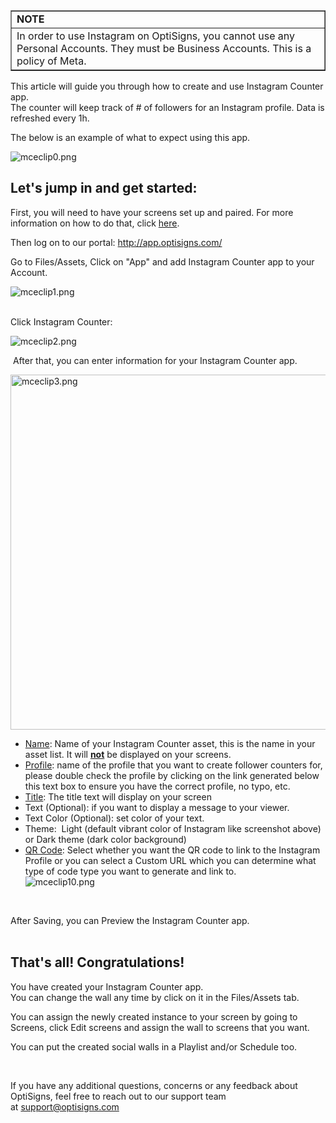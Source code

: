 <table style="border-collapse: collapse; width: 100%;" border="1">
<tbody>
<tr>
<td class="wysiwyg-text-align-center" style="width: 100%;"><strong>NOTE</strong></td>
</tr>
<tr>
<td style="width: 100%;">In order to use Instagram on OptiSigns, you cannot use any Personal Accounts. They must be Business Accounts. This is a policy of Meta.</td>
</tr>
</tbody>
</table>
<p>This article will guide you through how to create and use Instagram Counter app.<br>The counter will keep track of # of followers for an Instagram profile. Data is refreshed every 1h.</p>
<p>The below is an example of what to expect using this app.</p>
<p><img src="https://support.optisigns.com/hc/article_attachments/360067716474" alt="mceclip0.png"></p>
<h2 id="h_01HPYBZEQSR5GB1BD0KDDNW32Q" class="rich-content-viewer_headerTwo__3f-vr rich-content-viewer_elementSpacing__208Ie blog-post-title-font _3aQMT _2J4pr css-x4x4qs rich-content-viewer_left__2p1aK _158eo _3_7DB"><strong>Let's jump in and get started:</strong></h2>
<p class="rich-content-viewer_text__XzvDs rich-content-viewer_elementSpacing__208Ie _3_7DB blog-post-text-font blog-post-text-color rich-content-viewer_left__2p1aK _158eo _3_7DB">First, you will need to have your screens set up and paired. For more information on how to do that, click <a class="link-viewer_link__2qJYG blog-link-hashtag-color y_1_u" href="https://www.optisigns.com/blog/how-to-set-up-digital-signs-with-optisigns-and-amazon-fire-tv" target="_blank" rel="noopener noreferrer">here</a>.</p>
<p class="rich-content-viewer_text__XzvDs rich-content-viewer_elementSpacing__208Ie _3_7DB blog-post-text-font blog-post-text-color rich-content-viewer_left__2p1aK _158eo _3_7DB">Then log on to our portal: <a class="link-viewer_link__2qJYG blog-link-hashtag-color y_1_u" href="http://app.optisigns.com/" target="_top" rel="noreferrer">http://app.optisigns.com/</a></p>
<p class="rich-content-viewer_text__XzvDs rich-content-viewer_elementSpacing__208Ie _3_7DB blog-post-text-font blog-post-text-color rich-content-viewer_left__2p1aK _158eo _3_7DB">Go to Files/Assets, Click on "App" and add Instagram Counter app to your Account.</p>
<div class="rich-content-viewer_pluginContainerReadOnly__2CvYQ rich-content-viewer_alignCenter__Slk8p _3Q5gW rich-content-viewer_sizeContent__1hD8w">
<div class="image-viewer_imageContainer__1Lhwj _34hgV">
<div class="image-viewer_imageWrapper__xdJBZ"><img src="https://support.optisigns.com/hc/article_attachments/360068829413" alt="mceclip1.png"></div>
<div class=""> </div>
</div>
</div>
<p class="rich-content-viewer_text__XzvDs rich-content-viewer_elementSpacing__208Ie _3_7DB blog-post-text-font blog-post-text-color rich-content-viewer_left__2p1aK _158eo _3_7DB">Click Instagram Counter:</p>
<p class="rich-content-viewer_text__XzvDs rich-content-viewer_elementSpacing__208Ie _3_7DB blog-post-text-font blog-post-text-color rich-content-viewer_left__2p1aK _158eo _3_7DB"><img src="https://support.optisigns.com/hc/article_attachments/360068829593" alt="mceclip2.png"></p>
<p class="rich-content-viewer_text__XzvDs rich-content-viewer_elementSpacing__208Ie _3_7DB blog-post-text-font blog-post-text-color rich-content-viewer_left__2p1aK _158eo _3_7DB"> After that, you can enter information for your Instagram Counter app.</p>
<p class="rich-content-viewer_text__XzvDs rich-content-viewer_elementSpacing__208Ie _3_7DB blog-post-text-font blog-post-text-color rich-content-viewer_left__2p1aK _158eo _3_7DB wysiwyg-text-align-center"><img src="https://support.optisigns.com/hc/article_attachments/360068829693" alt="mceclip3.png" width="548" height="568"></p>
<ul>
<li class="rich-content-viewer_elementSpacing__208Ie">
<u>Name</u>: Name of your Instagram Counter asset, this is the name in your asset list. It will <u><strong>not</strong></u> be displayed on your screens.</li>
<li class="rich-content-viewer_elementSpacing__208Ie">
<u>Profile</u>: name of the profile that you want to create follower counters for, please double check the profile by clicking on the link generated below this text box to ensure you have the correct profile, no typo, etc.</li>
<li class="rich-content-viewer_elementSpacing__208Ie">
<u>Title</u>: The title text will display on your screen</li>
<li>
<span class="wysiwyg-underline">Text</span> (Optional): if you want to display a message to your viewer.</li>
<li>
<span class="wysiwyg-underline">Text Color</span> (Optional): set color of your text.</li>
<li>
<span class="wysiwyg-underline">Theme</span>:  Light (default vibrant color of Instagram like screenshot above) or Dark theme (dark color background)</li>
<li>
<u>QR Code</u>: Select whether you want the QR code to link to the Instagram Profile or you can select a Custom URL which you can determine what type of code type you want to generate and link to.<br><img src="https://support.optisigns.com/hc/article_attachments/26482721841299" alt="mceclip10.png">
</li>
</ul>
<p class="wysiwyg-text-align-center"> </p>
<div class="rich-content-viewer_text__XzvDs rich-content-viewer_elementSpacing__208Ie _3_7DB blog-post-text-font blog-post-text-color">After Saving, you can Preview the Instagram Counter app.<br><br>
</div>
<h2 id="h_01HPYBZEQTNDV5HX2KBBEJ70TE" class="rich-content-viewer_text__XzvDs rich-content-viewer_elementSpacing__208Ie _3_7DB blog-post-text-font blog-post-text-color rich-content-viewer_left__2p1aK _158eo _3_7DB"><strong>That's all! Congratulations!</strong></h2>
<p class="rich-content-viewer_text__XzvDs rich-content-viewer_elementSpacing__208Ie _3_7DB blog-post-text-font blog-post-text-color rich-content-viewer_left__2p1aK _158eo _3_7DB">You have created your Instagram Counter app.<br>You can change the wall any time by click on it in the Files/Assets tab. </p>
<p class="rich-content-viewer_text__XzvDs rich-content-viewer_elementSpacing__208Ie _3_7DB blog-post-text-font blog-post-text-color rich-content-viewer_left__2p1aK _158eo _3_7DB">You can assign the newly created instance to your screen by going to Screens, click Edit screens and assign the wall to screens that you want.</p>
<p class="rich-content-viewer_text__XzvDs rich-content-viewer_elementSpacing__208Ie _3_7DB blog-post-text-font blog-post-text-color rich-content-viewer_left__2p1aK _158eo _3_7DB">You can put the created social walls in a Playlist and/or Schedule too.</p>
<p> </p>
<p>If you have any additional questions, concerns or any feedback about OptiSigns, feel free to reach out to our support team at <a href="mailto:support@optisigns.com" target="_self" rel="undefined">support@optisigns.com</a></p>